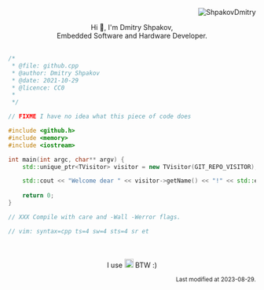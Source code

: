 <p align="right"> <img src="https://komarev.com/ghpvc/?username=ShpakovDmitry" alt="ShpakovDmitry" /> </p>

<p align="center">
 Hi 👋, I'm Dmitry Shpakov,</br>
 Embedded Software and Hardware Developer.
 </br>
 </br>
 </p>
 
```cpp
/*
 * @file: github.cpp
 * @author: Dmitry Shpakov
 * @date: 2021-10-29
 * @licence: CC0
 *
 */

// FIXME I have no idea what this piece of code does

#include <github.h>
#include <memory>
#include <iostream>

int main(int argc, char** argv) {
    std::unique_ptr<TVisitor> visitor = new TVisitor(GIT_REPO_VISITOR);

    std::cout << "Welcome dear " << visitor->getName() << "!" << std::endl;
    
    return 0;
}

// XXX Compile with care and -Wall -Werror flags.

// vim: syntax=cpp ts=4 sw=4 sts=4 sr et
```
<p align="center">
 </br>
 </br>
 I use <img height="18px" src="https://img.shields.io/badge/-Arch-blue?style=flat&logo=ArchLinux&logoColor=white" alt="Arch"> BTW :)
</p>

<p align="right"><sub>Last modified at 2023-08-29.</sub>
